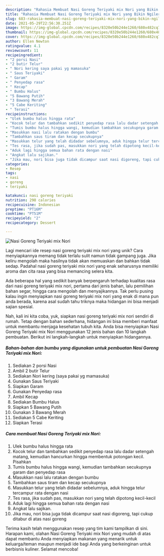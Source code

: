 ```yaml
---
description: "Rahasia Membuat Nasi Goreng Teriyaki mix Nori yang Bikin Ngiler"
title: "Rahasia Membuat Nasi Goreng Teriyaki mix Nori yang Bikin Ngiler"
slug: 683-rahasia-membuat-nasi-goreng-teriyaki-mix-nori-yang-bikin-ngiler
date: 2021-05-29T22:56:30.251Z
image: https://img-global.cpcdn.com/recipes/8320e50b244e1260/680x482cq70/nasi-goreng-teriyaki-mix-nori-foto-resep-utama.jpg
thumbnail: https://img-global.cpcdn.com/recipes/8320e50b244e1260/680x482cq70/nasi-goreng-teriyaki-mix-nori-foto-resep-utama.jpg
cover: https://img-global.cpcdn.com/recipes/8320e50b244e1260/680x482cq70/nasi-goreng-teriyaki-mix-nori-foto-resep-utama.jpg
author: Ellen Newton
ratingvalue: 4.1
reviewcount: 11
recipeingredient:
- "2 porsi Nasi"
- "2 butir Telur"
- " Nori kering saya pakai yg mamasuka"
- " Saus Teriyaki"
- " Garam"
- " Penyedap rasa"
- " Kecap"
- " Bumbu Halus"
- "5 Bawang Putih"
- "3 Bawang Merah"
- "5 Cabe Keriting"
- " Terasi"
recipeinstructions:
- "Ulek bumbu halus hingga rata"
- "Kocok telur dan tambahkan sedikit penyedap rasa lalu dadar setengah matang, kemudian hancurkan hingga membentuk potongan kecil. Pisahkan"
- "Tumis bumbu halus hingga wangi, kemudian tambahkan secukupnya garam dan penyedap rasa"
- "Masukkan nasi lalu ratakan dengan bumbu"
- "Tambahkan saus tiram dan kecap secukupnya"
- "Masukkan telur yang telah didadar sebelumnya, aduk hingga telur tercampur rata dengan nasi"
- "Tes rasa, jika sudah pas, masukkan nori yang telah dipotong kecil-kecil"
- "Aduk lagi hingga semua bahan rata dengan nasi"
- "Angkat lalu sajikan."
- "Jika mau, nori bisa juga tidak dicampur saat nasi digoreng, tapi cukup ditabur di atas nasi goreng"
categories:
- Resep
tags:
- nasi
- goreng
- teriyaki

katakunci: nasi goreng teriyaki 
nutrition: 298 calories
recipecuisine: Indonesian
preptime: "PT16M"
cooktime: "PT51M"
recipeyield: "2"
recipecategory: Dessert

---
```



![Nasi Goreng Teriyaki mix Nori](https://img-global.cpcdn.com/recipes/8320e50b244e1260/680x482cq70/nasi-goreng-teriyaki-mix-nori-foto-resep-utama.jpg)

Lagi mencari ide resep nasi goreng teriyaki mix nori yang unik? Cara menyiapkannya memang tidak terlalu sulit namun tidak gampang juga. Jika keliru mengolah maka hasilnya tidak akan memuaskan dan bahkan tidak sedap. Padahal nasi goreng teriyaki mix nori yang enak seharusnya memiliki aroma dan cita rasa yang bisa memancing selera kita.

Ada beberapa hal yang sedikit banyak berpengaruh terhadap kualitas rasa dari nasi goreng teriyaki mix nori, pertama dari jenis bahan, lalu pemilihan bahan segar, hingga cara mengolah dan menyajikannya. Tak perlu pusing kalau ingin menyiapkan nasi goreng teriyaki mix nori yang enak di mana pun anda berada, karena asal sudah tahu triknya maka hidangan ini bisa menjadi sajian spesial.




Nah, kali ini kita coba, yuk, siapkan nasi goreng teriyaki mix nori sendiri di rumah. Tetap dengan bahan sederhana, hidangan ini bisa memberi manfaat untuk membantu menjaga kesehatan tubuh kita. Anda bisa menyiapkan Nasi Goreng Teriyaki mix Nori menggunakan 12 jenis bahan dan 10 langkah pembuatan. Berikut ini langkah-langkah untuk menyiapkan hidangannya.

<!--inarticleads1-->

##### Bahan-bahan dan bumbu yang digunakan untuk pembuatan Nasi Goreng Teriyaki mix Nori:

1. Sediakan 2 porsi Nasi
1. Ambil 2 butir Telur
1. Sediakan  Nori kering (saya pakai yg mamasuka)
1. Gunakan  Saus Teriyaki
1. Siapkan  Garam
1. Gunakan  Penyedap rasa
1. Ambil  Kecap
1. Sediakan  Bumbu Halus
1. Siapkan 5 Bawang Putih
1. Gunakan 3 Bawang Merah
1. Sediakan 5 Cabe Keriting
1. Siapkan  Terasi




<!--inarticleads2-->

##### Cara membuat Nasi Goreng Teriyaki mix Nori:

1. Ulek bumbu halus hingga rata
1. Kocok telur dan tambahkan sedikit penyedap rasa lalu dadar setengah matang, kemudian hancurkan hingga membentuk potongan kecil. Pisahkan
1. Tumis bumbu halus hingga wangi, kemudian tambahkan secukupnya garam dan penyedap rasa
1. Masukkan nasi lalu ratakan dengan bumbu
1. Tambahkan saus tiram dan kecap secukupnya
1. Masukkan telur yang telah didadar sebelumnya, aduk hingga telur tercampur rata dengan nasi
1. Tes rasa, jika sudah pas, masukkan nori yang telah dipotong kecil-kecil
1. Aduk lagi hingga semua bahan rata dengan nasi
1. Angkat lalu sajikan.
1. Jika mau, nori bisa juga tidak dicampur saat nasi digoreng, tapi cukup ditabur di atas nasi goreng




Terima kasih telah menggunakan resep yang tim kami tampilkan di sini. Harapan kami, olahan Nasi Goreng Teriyaki mix Nori yang mudah di atas dapat membantu Anda menyiapkan makanan yang menarik untuk keluarga/teman maupun menjadi ide bagi Anda yang berkeinginan untuk berbisnis kuliner. Selamat mencoba!
